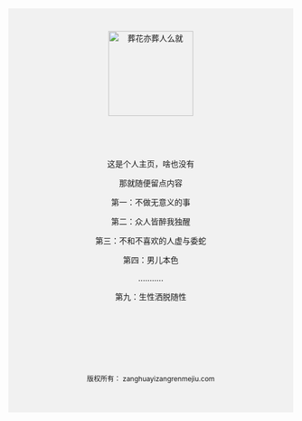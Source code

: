 <!DOCTYPE html>
<html   lang="zh-CN">
<body style="margin: 0">
<div style="
 background-color:#f1f1f1;
text-align: center;
padding: 40px;">

 <img alt="葬花亦葬人么就" src="https://gimg2.baidu.com/image_search/src=http%3A%2F%2Fi.qqkou.com%2Fi%2F1a1997301632x45873738b26.jpg&refer=http%3A%2F%2Fi.qqkou.com&app=2002&size=f9999,10000&q=a80&n=0&g=0n&fmt=auto?sec=1653279442&t=9bb0e4c20480052975c840acfd53186c" width="150px" height="150px">
</div>
<div style="
background-color: #f1f1f1;
text-align: center;
padding:20px">
<P>这是个人主页，啥也没有</P>
<P>那就随便留点内容</P>
<P>第一：不做无意义的事</P>
<P>第二：众人皆醉我独醒</P>
<P>第三：不和不喜欢的人虚与委蛇</P>
<P>第四：男儿本色</p>
<P>...........</P>
<P>第九：生性洒脱随性</P>
</div>
<div style="
background-color: #f1f1f1;
text-align: center;
padding:20px">
</div>
<div style="
 background-color:#f1f1f1;
text-align: center;
padding: 40px;
font-size: 12px">
<p>
版权所有： zanghuayizangrenmejiu.com</p>
</div>
</body>
</html>

